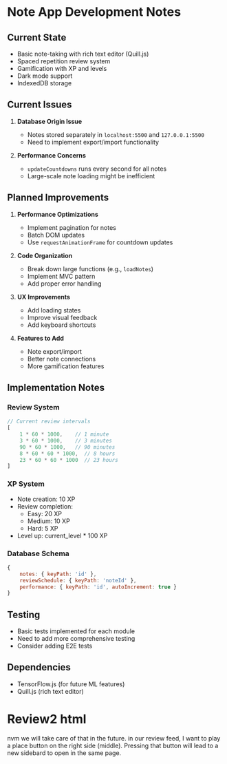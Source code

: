 # Note App Development Notes

## Current State
- Basic note-taking with rich text editor (Quill.js)
- Spaced repetition review system
- Gamification with XP and levels
- Dark mode support
- IndexedDB storage

## Current Issues
1. **Database Origin Issue**
   - Notes stored separately in `localhost:5500` and `127.0.0.1:5500`
   - Need to implement export/import functionality

2. **Performance Concerns**
   - `updateCountdowns` runs every second for all notes
   - Large-scale note loading might be inefficient

## Planned Improvements
1. **Performance Optimizations**
   - Implement pagination for notes
   - Batch DOM updates
   - Use `requestAnimationFrame` for countdown updates

2. **Code Organization**
   - Break down large functions (e.g., `loadNotes`)
   - Implement MVC pattern
   - Add proper error handling

3. **UX Improvements**
   - Add loading states
   - Improve visual feedback
   - Add keyboard shortcuts

4. **Features to Add**
   - Note export/import
   - Better note connections
   - More gamification features

## Implementation Notes

### Review System
```javascript
// Current review intervals
[
    1 * 60 * 1000,    // 1 minute
    3 * 60 * 1000,    // 3 minutes
    90 * 60 * 1000,   // 90 minutes
    8 * 60 * 60 * 1000,  // 8 hours
    23 * 60 * 60 * 1000  // 23 hours
]
```

### XP System
- Note creation: 10 XP
- Review completion:
  - Easy: 20 XP
  - Medium: 10 XP
  - Hard: 5 XP
- Level up: current_level * 100 XP

### Database Schema
```javascript
{
    notes: { keyPath: 'id' },
    reviewSchedule: { keyPath: 'noteId' },
    performance: { keyPath: 'id', autoIncrement: true }
}
```

## Testing
- Basic tests implemented for each module
- Need to add more comprehensive testing
- Consider adding E2E tests

## Dependencies
- TensorFlow.js (for future ML features)
- Quill.js (rich text editor)


# Review2 html
nvm we will take care of that in the future. in our review feed, I want to play a place button on the right side (middle). Pressing that button will lead to a new sidebard to open in the same page. 
